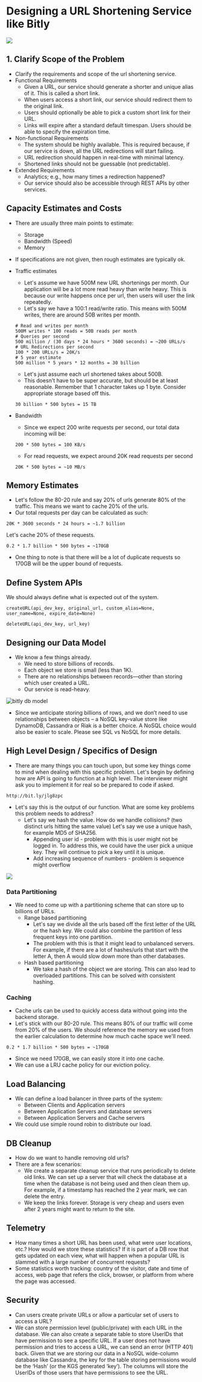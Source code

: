 # Designing a URL Shortening Service like Bitly

![](/assets/bitly.png)

## 1. Clarify Scope of the Problem

* Clarify the requirements and scope of the url shortening service.
* Functional Requirements
    * Given a URL, our service should generate a shorter and unique alias of it. This is called a short link.
    * When users access a short link, our service should redirect them to the original link.
    * Users should optionally be able to pick a custom short link for their URL.
    * Links will expire after a standard default timespan. Users should be able to specify the expiration time.
* Non-functional Requirements
    * The system should be highly available. This is required because, if our service is down, all the URL redirections will start failing.
    * URL redirection should happen in real-time with minimal latency.
    * Shortened links should not be guessable (not predictable).
* Extended Requirements
    * Analytics; e.g., how many times a redirection happened?
    * Our service should also be accessible through REST APIs by other services.

## Capacity Estimates and Costs

* There are usually three main points to estimate:
    * Storage
    * Bandwidth (Speed)
    * Memory
    
* If specifications are not given, then rough estimates are typically ok.
* Traffic estimates
    * Let's assume we have 500M new URL shortenings per month. Our application will be a lot more read heavy than write heavy. This is because our write happens once per url, then users will user the link repeatedly.
    * Let's say we have a 100:1 read/write ratio. This means with 500M writes, there are around 50B writes per month.
    ```
    # Read and writes per month
    500M writes * 100 reads = 50B reads per month
    # Queries per second
    500 million / (30 days * 24 hours * 3600 seconds) = ~200 URLs/s
    # URL Redirections per second
    100 * 200 URLs/s = 20K/s
    # 5 year estimate
    500 million * 5 years * 12 months = 30 billion

    ```
    * Let's just assume each url shortened takes about 500B. 
    * This doesn't have to be super accurate, but should be at least reasonable. Remember that 1 character takes up 1 byte. Consider appropriate storage based off this.
    ```
    30 billion * 500 bytes = 15 TB
    ```

* Bandwidth
    * Since we expect 200 write requests per second, our total data incoming will be:
    ```
    200 * 500 bytes = 100 KB/s
    ```
    * For read requests, we expect around 20K read requests per second
    ```
    20K * 500 bytes = ~10 MB/s
    ```

## Memory Estimates

* Let's follow the 80-20 rule and say 20% of urls generate 80% of the traffic. This means we want to cache 20% of the urls.
* Our total requests per day can be calculated as such:
```
20K * 3600 seconds * 24 hours = ~1.7 billion
```
Let's cache 20% of these requests.
```
0.2 * 1.7 billion * 500 bytes = ~170GB
```
* One thing to note is that there will be a lot of duplicate requests so 170GB will be the upper bound of requests.

## Define System APIs

We should always define what is expected out of the system.
```
createURL(api_dev_key, original_url, custom_alias=None, user_name=None, expire_date=None)

deleteURL(api_dev_key, url_key)
```

## Designing our Data Model

* We know a few things already.
    * We need to store billions of records.
    * Each object we store is small (less than 1K).
    * There are no relationships between records—other than storing which user created a URL.
    * Our service is read-heavy.

![bitly db model](/assets/db_model.png)

* Since we anticipate storing billions of rows, and we don’t need to use relationships between objects – a NoSQL key-value store like DynamoDB, Cassandra or Riak is a better choice. A NoSQL choice would also be easier to scale. Please see SQL vs NoSQL for more details.

## High Level Design / Specifics of Design

* There are many things you can touch upon, but some key things come to mind when dealing with this specific problem. Let's begin by defining how are API is going to function at a high level. The interviewer might ask you to implement it for real so be prepared to code if asked.
```
http://bit.ly/jlg8zpc
```
* Let's say this is the output of our function. What are some key problems this problem needs to address?
    * Let's say we hash the value. How do we handle collisions? (two distinct urls hitting the same value) Let's say we use a unique hash, for example MD5 of SHA256.
        * Appending user id - problem with this is user might not be logged in. To address this, we could have the user pick a unique key. They will continue to pick a key until it is unique.
        * Add increasing sequence of numbers - problem is sequence might overflow

![](/assets/encode.png)

### Data Partitioning

* We need to come up with a partitioning scheme that can store up to billions of URLs.
    * Range based partitioning
        * Let's say we divide all the urls based off the first letter of the URL or the hash key. We could also combine the partition of less frequent keys into one partition.
        * The problem with this is that it might lead to unbalanced servers. For example, if there are a lot of hashes/urls that start with the letter A, then A would slow down more than other databases.
    * Hash based partitioning
        * We take a hash of the object we are storing. This can also lead to overloaded partitions. This can be solved with consistent hashing.

### Caching

* Cache urls can be used to quickly access data without going into the backend storage.
* Let's stick with our 80-20 rule. This means 80% of our traffic will come from 20% of the users. We should reference the memory we used from the earlier calculation to determine how much cache space we'll need.

```
0.2 * 1.7 billion * 500 bytes = ~170GB
```

* Since we need 170GB, we can easily store it into one cache.
* We can use a LRU cache policy for our eviction policy.

## Load Balancing

* We can define a load balancer in three parts of the system:
    * Between Clients and Application servers
    * Between Application Servers and database servers
    * Between Application Servers and Cache servers
* We could use simple round robin to distribute our load.


## DB Cleanup
* How do we want to handle removing old urls?
* There are a few scenarios:
    * We create a separate cleanup service that runs periodically to delete old links. We can set up a server that will check the database at a time when the database is not being used and then clean them up. For example, if a timestamp has reached the 2 year mark, we can delete the entry.
    * We keep the links forever. Storage is very cheap and users even after 2 years might want to return to the site.

## Telemetry

* How many times a short URL has been used, what were user locations, etc.? How would we store these statistics? If it is part of a DB row that gets updated on each view, what will happen when a popular URL is slammed with a large number of concurrent requests?
* Some statistics worth tracking: country of the visitor, date and time of access, web page that refers the click, browser, or platform from where the page was accessed.

## Security
* Can users create private URLs or allow a particular set of users to access a URL?
* We can store permission level (public/private) with each URL in the database. We can also create a separate table to store UserIDs that have permission to see a specific URL. If a user does not have permission and tries to access a URL, we can send an error (HTTP 401) back. Given that we are storing our data in a NoSQL wide-column database like Cassandra, the key for the table storing permissions would be the ‘Hash’ (or the KGS generated ‘key’). The columns will store the UserIDs of those users that have permissions to see the URL.